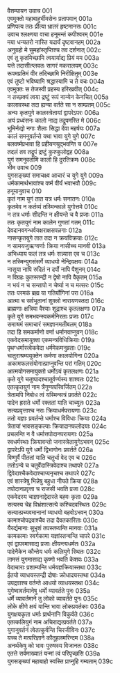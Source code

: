 वैशम्पायन उवाच	001  
एवमुक्तो महाबाहुर्भीमसेनः प्रतापवान्	001a  
प्रणिपत्य ततः प्रीत्या भ्रातरं हृष्टमानसः	001c  
उवाच श्लक्ष्णया वाचा हनूमन्तं कपीश्वरम्	001e  
मया धन्यतरो नास्ति यदार्यं दृष्टवानहम्	002a  
अनुग्रहो मे सुमहांस्तृप्तिश्च तव दर्शनात्	002c  
एवं तु कृतमिच्छामि त्वयार्याद्य प्रियं मम	003a  
यत्ते तदासीत्प्लवतः सागरं मकरालयम्	003c  
रूपमप्रतिमं वीर तदिच्छामि निरीक्षितुम्	003e  
एवं तुष्टो भविष्यामि श्रद्धास्यामि च ते वचः	004a  
एवमुक्तः स तेजस्वी प्रहस्य हरिरब्रवीत्	004c  
न तच्छक्यं त्वया द्रष्टुं रूपं नान्येन केनचित्	005a  
कालावस्था तदा ह्यन्या वर्तते सा न साम्प्रतम्	005c  
अन्यः कृतयुगे कालस्त्रेतायां द्वापरेऽपरः	006a  
अयं प्रध्वंसनः कालो नाद्य तद्रूपमस्ति मे	006c  
भूमिर्नद्यो नगाः शैलाः सिद्धा देवा महर्षयः	007a  
कालं समनुवर्तन्ते यथा भावा युगे युगे	007c  
बलवर्ष्मप्रभावा हि प्रहीयन्त्युद्भवन्ति च	007e  
तदलं तव तद्रूपं द्रष्टुं कुरुकुलोद्वह	008a  
युगं समनुवर्तामि कालो हि दुरतिक्रमः	008c  
भीम उवाच	009  
युगसङ्ख्यां समाचक्ष्व आचारं च युगे युगे	009a  
धर्मकामार्थभावांश्च वर्ष्म वीर्यं भवाभवौ	009c  
हनूमानुवाच	010  
कृतं नाम युगं तात यत्र धर्मः सनातनः	010a  
कृतमेव न कर्तव्यं तस्मिन्काले युगोत्तमे	010c  
न तत्र धर्माः सीदन्ति न क्षीयन्ते च वै प्रजाः	011a  
ततः कृतयुगं नाम कालेन गुणतां गतम्	011c  
देवदानवगन्धर्वयक्षराक्षसपन्नगाः	012a  
नासन्कृतयुगे तात तदा न क्रयविक्रयाः	012c  
न सामयजुऋग्वर्णाः क्रिया नासीच्च मानवी	013a  
अभिध्याय फलं तत्र धर्मः सन्न्यास एव च	013c  
न तस्मिन्युगसंसर्गे व्याधयो नेन्द्रियक्षयः	014a  
नासूया नापि रुदितं न दर्पो नापि पैशुनम्	014c  
न विग्रहः कुतस्तन्द्री न द्वेषो नापि वैकृतम्	015a  
न भयं न च सन्तापो न चेर्ष्या न च मत्सरः	015c  
ततः परमकं ब्रह्म या गतिर्योगिनां परा	016a  
आत्मा च सर्वभूतानां शुक्लो नारायणस्तदा	016c  
ब्राह्मणाः क्षत्रिया वैश्याः शूद्राश्च कृतलक्षणाः	017a  
कृते युगे समभवन्स्वकर्मनिरताः प्रजाः	017c  
समाश्रमं समाचारं समज्ञानमतीबलम्	018a  
तदा हि समकर्माणो वर्णा धर्मानवाप्नुवन्	018c  
एकवेदसमायुक्ता एकमन्त्रविधिक्रियाः	019a  
पृथग्धर्मास्त्वेकवेदा धर्ममेकमनुव्रताः	019c  
चातुराश्रम्ययुक्तेन कर्मणा कालयोगिना	020a  
अकामफलसंयोगात्प्राप्नुवन्ति परां गतिम्	020c  
आत्मयोगसमायुक्तो धर्मोऽयं कृतलक्षणः	021a  
कृते युगे चतुष्पादश्चातुर्वर्ण्यस्य शाश्वतः	021c  
एतत्कृतयुगं नाम त्रैगुण्यपरिवर्जितम्	022a  
त्रेतामपि निबोध त्वं यस्मिन्सत्रं प्रवर्तते	022c  
पादेन ह्रसते धर्मो रक्ततां याति चाच्युतः	023a  
सत्यप्रवृत्ताश्च नराः क्रियाधर्मपरायणाः	023c  
ततो यज्ञाः प्रवर्तन्ते धर्माश्च विविधाः क्रियाः	024a  
त्रेतायां भावसङ्कल्पाः क्रियादानफलोदयाः	024c  
प्रचलन्ति न वै धर्मात्तपोदानपरायणाः	025a  
स्वधर्मस्थाः क्रियावन्तो जनास्त्रेतायुगेऽभवन्	025c  
द्वापरेऽपि युगे धर्मो द्विभागोनः प्रवर्तते	026a  
विष्णुर्वै पीततां याति चतुर्धा वेद एव च	026c  
ततोऽन्ये च चतुर्वेदास्त्रिवेदाश्च तथापरे	027a  
द्विवेदाश्चैकवेदाश्चाप्यनृचश्च तथापरे	027c  
एवं शास्त्रेषु भिन्नेषु बहुधा नीयते क्रिया	028a  
तपोदानप्रवृत्ता च राजसी भवति प्रजा	028c  
एकवेदस्य चाज्ञानाद्वेदास्ते बहवः कृताः	029a  
सत्यस्य चेह विभ्रंशात्सत्ये कश्चिदवस्थितः	029c  
सत्यात्प्रच्यवमानानां व्याधयो बहवोऽभवन्	030a  
कामाश्चोपद्रवाश्चैव तदा दैवतकारिताः	030c  
यैरर्द्यमानाः सुभृशं तपस्तप्यन्ति मानवाः	031a  
कामकामाः स्वर्गकामा यज्ञांस्तन्वन्ति चापरे	031c  
एवं द्वापरमासाद्य प्रजाः क्षीयन्त्यधर्मतः	032a  
पादेनैकेन कौन्तेय धर्मः कलियुगे स्थितः	032c  
तामसं युगमासाद्य कृष्णो भवति केशवः	033a  
वेदाचाराः प्रशाम्यन्ति धर्मयज्ञक्रियास्तथा	033c  
ईतयो व्याधयस्तन्द्री दोषाः क्रोधादयस्तथा	034a  
उपद्रवाश्च वर्तन्ते आधयो व्याधयस्तथा	034c  
युगेष्वावर्तमानेषु धर्मो व्यावर्तते पुनः	035a  
धर्मे व्यावर्तमाने तु लोको व्यावर्तते पुनः	035c  
लोके क्षीणे क्षयं यान्ति भावा लोकप्रवर्तकाः	036a  
युगक्षयकृता धर्माः प्रार्थनानि विकुर्वते	036c  
एतत्कलियुगं नाम अचिराद्यत्प्रवर्तते	037a  
युगानुवर्तनं त्वेतत्कुर्वन्ति चिरजीविनः	037c  
यच्च ते मत्परिज्ञाने कौतूहलमरिन्दम	038a  
अनर्थकेषु को भावः पुरुषस्य विजानतः	038c  
एतत्ते सर्वमाख्यातं यन्मां त्वं परिपृच्छसि	039a  
युगसङ्ख्यां महाबाहो स्वस्ति प्राप्नुहि गम्यताम्	039c  
